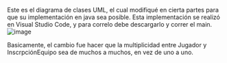 Este es el diagrama de clases UML, el cual modifiqué en cierta partes para que su implementación en java sea posible. Esta implementación se realizó en Visual Studio Code, y para correlo debe descargarlo y correr el main.
![image](https://github.com/user-attachments/assets/b10f7414-3241-499d-8321-7905dd1343e6)

Basicamente, el cambio fue hacer que la multiplicidad entre Jugador y InscrpciónEquipo sea de muchos a muchos, en vez de uno a uno.
